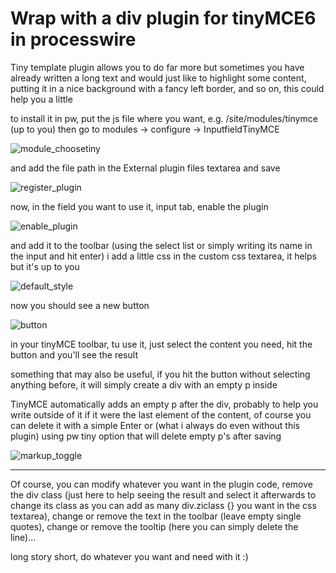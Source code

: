# Wrap with a div plugin for tinyMCE6 in processwire

Tiny template plugin allows you to do far more but sometimes you have already written a long text and would just like to highlight some content, putting it in a nice background with a fancy left border, and so on, this could help you a little

to install it in pw, put the js file where you want, e.g. /site/modules/tinymce (up to you)
then go to modules -> configure -> InputfieldTinyMCE

![module_choosetiny](https://github.com/virtualgadjo/pw-tinymce-div-plugin/assets/13590/38987332-2b47-466a-95b1-be77bd2dcc8f)

and add the file path in the External plugin files textarea and save

![register_plugin](https://github.com/virtualgadjo/pw-tinymce-div-plugin/assets/13590/f1e0aaae-7178-4474-afaf-82a370584932)

now, in the field you want to use it, input tab, enable the plugin

![enable_plugin](https://github.com/virtualgadjo/pw-tinymce-div-plugin/assets/13590/c3fe4337-5745-45ae-a3c2-ad8f49384ce2)

and add it to the toolbar (using the select list or simply writing its name in the input and hit enter)
i add a little css in the custom css textarea, it helps but it's up to you

![default_style](https://github.com/virtualgadjo/pw-tinymce-div-plugin/assets/13590/18a0cd16-789a-4449-9fa2-336c53a31d19)

now you should see a new button

![button](https://github.com/virtualgadjo/pw-tinymce-div-plugin/assets/13590/896cbccb-1a76-423f-890a-71a00eb1f793)

in your tinyMCE toolbar, tu use it, just select the content you need, hit the button and you'll see the result

something that may also be useful, if you hit the button without selecting anything before, it will simply create a div with an empty p inside

TinyMCE automatically adds an empty p after the div, probably to help you write outside of it if it were the last element of the content, of course you can delete it with a simple Enter or (what i always do even without this plugin) using pw tiny option that will delete empty p's after saving

![markup_toggle](https://github.com/virtualgadjo/pw-tinymce-div-plugin/assets/13590/23e5167a-b936-4d58-b9a4-99ceabe79cd9)

---
Of course, you can modify whatever you want in the plugin code, remove the div class (just here to help seeing the result and select it afterwards to change its class as you can add as many div.ziclass {} you want in the css textarea), change or remove the text in the toolbar (leave empty single quotes), change or remove the tooltip (here you can simply delete the line)...

long story short, do whatever you want and need with it :)
